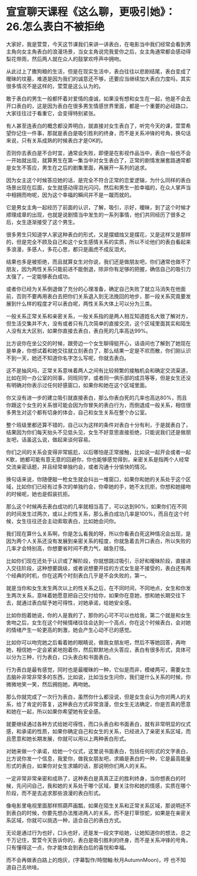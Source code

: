 # 宣宣聊天课程《这么聊，更吸引她》：26.怎么表白不被拒绝

大家好，我是萱萱，今天这节课我们来讲一讲表白，在电影当中我们经常会看到男主角向女主角表白的浪漫场景，当女主角说完我爱你之后，女主角通常都会感动得梨花带雨，然后两人就在众人的鼓掌欢呼声中拥吻。

从此过上了撒狗粮的生活，但是在现实生活中，表白往往以悲剧结尾，表白变成了暧昧的坟墓，难道是因为我们的诚意还不够，还要应当继续加大表白力度吗，其实很多情况不是这样的，萱萱是这么认为的。

敢于表白的男生一般都怀着对爱情的虔诚，如果没有想和女生在一起，他是不会去开口表白的，这是因为表白在很多男生情感世界里面，都是一个重要的必经路口，大家往往过于看重它，会变得特别紧张。

有人甚至连表白的概念都没弄明白，就直接对女生表白了，听完今天的课，萱萱希望你记住一件事，那就是表白是吸引胜利的终身，而不是关系冲锋的号角，换句话来说，只有关系成熟的时候表白才是OK的。

否则你去表白是不合时宜，通常会失败，即便是在影视作品当中，表白一般也不会一开始就出现，就算男生在第一集当中对女生表白了，正常的剧情发展套路通常都是女生不答应，男生在之后的剧集里面，再展开一系列的追求。

因为女主这个时候答应她的话，是完全不符合正常的恋爱逻辑，为什么同样的表白场景出现在后面，女生就感动得泪光闪闪，然后和男生一脸幸福的，在众人掌声当中相拥而吻呢，因为这个幸福的瞬间并不是一蹴而就的。

它是男女主角一起经历了前面的认识，了解，吸引，示好，暧昧，到了这个时候才顺理成章的出现，也就是说剧情当中发生的一系列事情，他们共同经历了很多之后，女生逐渐接受了这个男生。

很多男生只知道学人家这种表白的形式，又是摆蜡烛又是摆花，又是这样又是那样的，但是完全不顾及自己和这个女生感情关系的实质，所以不论他们的表白看起来多浪漫，多感人，多花心思，都只是画虎不成反泪犬。

结果也多是被拒绝，而且就算女生对你说，我们还是做朋友吧，你们通常也做不了朋友，因为两性关系只能前进不能倒退，除非你有足够的把握，确信自己的吸引力太强了，一定能够表白成功。

或者你已经为关系倒退做了充分的心理准备，确定自己失败了就立马消失在他面前，否则不要再用表白去把你们关系退入到无法挽回的地步，那一段关系究竟要发展到什么样的程度才可以表白呢，两性关系大体上可以分为三类。

一般关系正常关系和亲密关系，一般关系指的是两人相互知道姓名大致了解对方，但生活交集并不大，没有或者只有几次简单的直接交流，这个区域里面其实和陌生人没有太大区别，如果你直接去表白，表白死的几率高达99%。

比方说你在坐公交的时候，跟旁边一个女生聊得挺开心，话语间也了解到了她现在是单身，你想试着和她交往就立刻表白了，那么结果一定是不欢而散，你们刚认识不到一天，她还不知道你名字怎么写呢，你就去表白。

这不是抽风吗，正常关系意味着两人之间有比较频繁的接触机会和确定交流渠道，比如在同一办公室的同事，同班同学，或者同一俱乐部的成员等等，但是女生还没有明确对你表示过任何好感窗口，如果你和她在这个区域里面。

你又没有进一步的建立吸引就直接表白，那么你表白死的几率也高达80%，而且你跟这个女生的关系很可能会因为你冒失的表白行为，而倒退成一般关系，相信很多男生对这个都有切身的体会，自己和女生关系在整个办公室。

整个班级里都还算不错的，自己以为这样的条件对表白十分有利，于是就表白了，结果因为你们每天抬头不见低头见，女生不好意思直接拒绝，只能说我们还是做朋友吧，话虽这么说，做起来谈何容易。

你们之间的关系会变得非常尴尬，以后哪怕是正常接触，比如说一起开会或者一起K歌，她都可能有意无意的回避你，你也能够感觉得到，亲密关系是指两个人经常交流亲密话题，并且经常单独约会，或者沟通十分愉快的情况。

换句话来说，你随便敲一枪女生就会抖出一堆窗口，如果你和她的关系处于这个区域，比如你们已经有过多次的单独约会，你牵她的手，她不太抗拒，你想和她接吻的时候呢，她也是假装抗拒。

那么这个时候再去表白成功的几率就相当高了，可以达到90%，如果你们在不同的时间发生过两次，或以上的性关系，那么表白成功几率是100%，而且在这个时候，女生往往还会主动索取表白，比如她会问你。

我们现在算什么关系啊，你是怎么看我的呀，所以你看表白死这种情况会出现，是因为两个人关系还没有发展到亲密关系的程度，你就急着去开口表白，所以失败的几率才会特别高，你想要省时间不费力气，越急打怪。

比如你们现在还处于认识或了解阶段，你就想跳过吸引，示好和暧昧阶段，直接进入交往阶段，这种想要跳级，或者说想要开挂的方式女生是不接受的，表白还有两个经典的时机，你在这两个时刻表白几乎是不会失败的，第一。

就是当你和女生发生两次以上的性关系之后，在不同时间，不同地点，女生和你发生两次关系，意味着她愿意把自己交付给你，如果你在意她，想和她长期交往下去，就通过表白赋予她可得性，对她承诺，给她安全感。

比如你抱着她说，你的人是我的了，那你的心可不可以也给我，第二个就是和女生舍吻之后，女生在这个时候情绪往往会达到一个高点，你在这个时候表白，会对她的情绪产生一轮更高的刺激，她会产生心动不已的感觉。

比如你可以吻完她之后看着她的眼睛说，做我女朋友吧，然后不等她回答，再吻她，相信她一定会紧紧地抱着你，然后默默地点头答应，表白有很多形式，具体可以分为三种，行为表白，口头表白和书面表白。

行为表白是最有感觉，同时也是最暧昧的一种，它似是而非，模棱两可，需要女生去脑补非常非常多的东西，比如说，比如当女生问你，我们是什么关系的时候，你微微地笑一笑，然后拥抱她，再吻她。

那么你就完成了一次行为表白，虽然你什么都没说，但是女生会认为你对两人的关系，给了肯定的答复，这种表白方式非常浪漫，但女生无法确定，你是否真的愿意和她在一起，所以如果你希望她有安全感。

就要继续通过各种方式给她可得性，而口头表白和书面表白，就有非常明显的仪式感，和承诺的性质，如果你确定自己和女生的关系，已经进入了亲密关系区域，而且愿意和她长期发展，你就可以用以上两种表白形式。

对她来做一个承诺，给她一个仪式，这里说书面表白，包括任何形式的文字表白，比方说你发一个信息，我爱你，做我女朋友吧，求婚是表白的一种，它是最高能量形式的表白，如果你对女生求婚的话，那说明你们两人的关系。

一定非常非常亲密和成熟了，这种表白是真真正正的胜利终身，当你想表白的时候，先问问自己，我和她的关系处于哪个区域，要关注你和她的情感，实质在哪个阶段，而不是去追求那些浪漫的表白形式。

像电影里电视里面那样照葫芦画瓢，如果在陌生关系和正常关系区域，那说明还不到表白的时候，你要先想办法推进两人的关系，而不是打草惊蛇，如果是在亲密关系区域，你就可以挑选一种，适合自己的表白方式。

无论是通过行为也好，口头也好，还是发一段文字给她，让她知道你的想法，总之千万记住，萱萱今天告诉你的，表白是吸引胜利的终身，而不是关系冲锋的号角，只有懂得这一点，你才能体会到表白后的喜悦和幸福。

而不会再做表白路上的炮灰，(字幕製作/時間軸:秋月AutumnMoon)，哼 也不知道自己去哄啥。